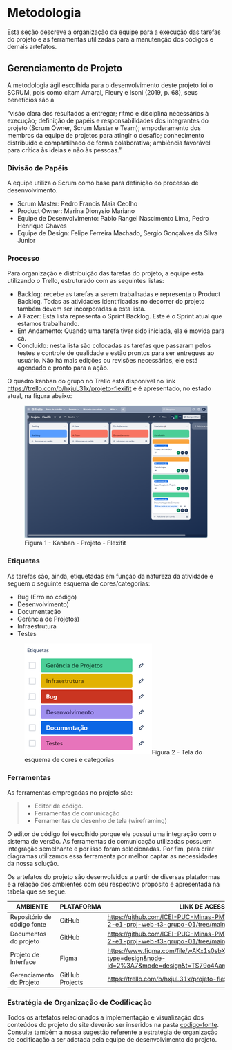 
# Metodologia

Esta seção descreve a organização da equipe para a execução das tarefas do projeto e as ferramentas utilizadas para a manutenção dos códigos e demais artefatos.


## Gerenciamento de Projeto
A metodologia ágil escolhida para o desenvolvimento deste projeto foi o SCRUM, pois como citam Amaral, Fleury e Isoni (2019, p. 68), seus benefícios são a

“visão clara dos resultados a entregar; ritmo e disciplina necessários à execução; definição de papéis e responsabilidades dos integrantes do projeto (Scrum Owner, Scrum Master e Team); empoderamento dos membros da equipe de projetos para atingir o desafio; conhecimento distribuído e compartilhado de forma colaborativa; ambiência favorável para crítica às ideias e não às pessoas.”

### Divisão de Papéis

A equipe utiliza o Scrum como base para definição do processo de desenvolvimento.

- Scrum Master: Pedro Francis Maia Ceolho
- Product Owner: Marina Dionysio Mariano
- Equipe de Desenvolvimento: Pablo Rangel Nascimento Lima, Pedro Henrique Chaves
- Equipe de Design: Felipe Ferreira Machado, Sergio Gonçalves da Silva Junior

### Processo

Para organização e distribuição das tarefas do projeto, a equipe está utilizando o Trello, estruturado com as seguintes listas:

- Backlog: recebe as tarefas a serem trabalhadas e representa o Product Backlog. Todas as atividades identificadas no decorrer do projeto também devem ser incorporadas a esta lista. 
- A Fazer: Esta lista representa o Sprint Backlog. Este é o Sprint atual que estamos trabalhando. 
- Em Andamento: Quando uma tarefa tiver sido iniciada, ela é movida para cá. 
- Concluído: nesta lista são colocadas as tarefas que passaram pelos testes e controle de qualidade e estão prontos para ser entregues ao usuário. Não há mais edições ou revisões necessárias, ele está agendado e pronto para a ação.

O quadro kanban do grupo no Trello está disponível no link https://trello.com/b/hxjuL31x/projeto-flexifit e é apresentado, no estado atual, na figura abaixo:

<figure> 
  <img src="img/kanban.png"
    <figcaption>Figura 1 - Kanban - Projeto - Flexifit</figcaption>
</figure> 

### Etiquetas
<p>As tarefas são, ainda, etiquetadas em função da natureza da atividade e seguem o seguinte esquema de cores/categorias:</p>

<ul>
  <li>Bug (Erro no código)</li>
  <li>Desenvolvimento)</li>
  <li>Documentação</li>
  <li>Gerência de Projetos)</li>
  <li>Infraestrutura</li>
  <li>Testes</li>
</ul>

<figure> 
  <img src="img/Etiquetas2.png"
    <figcaption>Figura 2 - Tela do esquema de cores e categorias</figcaption>
</figure> 
  
### Ferramentas

As ferramentas empregadas no projeto são:

> - Editor de código.
> - Ferramentas de comunicação
> - Ferramentas de desenho de tela (wireframing)

O editor de código foi escolhido porque ele possui uma integração com o sistema de versão. As ferramentas de comunicação utilizadas possuem integração semelhante e por isso foram selecionadas. Por fim, para criar diagramas utilizamos essa ferramenta por melhor captar as necessidades da nossa solução.

Os artefatos do projeto são desenvolvidos a partir de diversas plataformas e a relação dos ambientes com seu respectivo propósito é apresentada na tabela que se segue.

| AMBIENTE                            | PLATAFORMA                         | LINK DE ACESSO                         |
|-------------------------------------|------------------------------------|----------------------------------------|
| Repositório de código fonte         | GitHub                             | https://github.com/ICEI-PUC-Minas-PMV-ADS/pmv-ads-2023-2-e1-proj-web-t3-grupo-01/tree/main/codigo-fonte |
| Documentos do projeto               | GitHub                             | https://github.com/ICEI-PUC-Minas-PMV-ADS/pmv-ads-2023-2-e1-proj-web-t3-grupo-01/tree/main/documentos |
| Projeto de Interface                | Figma                              | https://www.figma.com/file/wAKx1s0sbXuWETPymZyRJO/Untitled?type=design&node-id=2%3A7&mode=design&t=TS79o4AamIFhlfC4-1 |
| Gerenciamento do Projeto            | GitHub Projects                    | https://trello.com/b/hxjuL31x/projeto-flexifit |


### Estratégia de Organização de Codificação 

Todos os artefatos relacionados a implementação e visualização dos conteúdos do projeto do site deverão ser inseridos na pasta [codigo-fonte](https://github.com/ICEI-PUC-Minas-PMV-ADS/pmv-ads-2023-2-e1-proj-web-t3-grupo-01/tree/main/codigo-fonte). Consulte também a nossa sugestão referente a estratégia de organização de codificação a ser adotada pela equipe de desenvolvimento do projeto.
